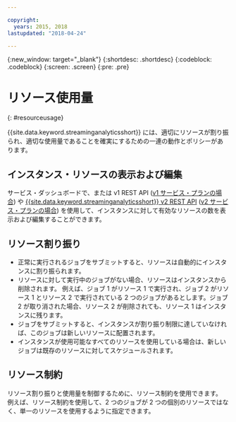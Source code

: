```yaml
---

copyright:
  years: 2015, 2018
lastupdated: "2018-04-24"

---
```


<!-- Attribute definitions -->
{:new_window: target="_blank"}
{:shortdesc: .shortdesc}
{:codeblock: .codeblock}
{:screen: .screen}
{:pre: .pre}


# リソース使用量
{: #resourceusage}

{{site.data.keyword.streaminganalyticsshort}} には、適切にリソースが割り振られ、適切な使用量であることを確実にするための一連の動作とポリシーがあります。

## インスタンス・リソースの表示および編集
サービス・ダッシュボードで、または v1 REST API ([v1 サービス・プランの場合](/docs/services/StreamingAnalytics/service_plans.html)) や [{{site.data.keyword.streaminganalyticsshort}} v2 REST API](https://console.bluemix.net/apidocs/1939-streaming-analytics-v2#get-a-streaming-analytics-instance) ([v2 サービス・プランの場合](/docs/services/StreamingAnalytics/service_plans.html)) を使用して、インスタンスに対して有効なリソースの数を表示および編集することができます。

## リソース割り振り
- 正常に実行されるジョブをサブミットすると、リソースは自動的にインスタンスに割り振られます。
- リソースに対して実行中のジョブがない場合、リソースはインスタンスから削除されます。 例えば、ジョブ 1 がリソース 1 で実行され、ジョブ 2 がリソース 1 とリソース 2 で実行されている 2 つのジョブがあるとします。ジョブ 2 が取り消された場合、リソース 2 が削除されても、リソース 1 はインスタンスに残ります。
- ジョブをサブミットすると、インスタンスが割り振り制限に達していなければ、このジョブは新しいリソースに配置されます。
- インスタンスが使用可能なすべてのリソースを使用している場合は、新しいジョブは既存のリソースに対してスケジュールされます。

## リソース制約

リソース割り振りと使用量を制御するために、リソース制約を使用できます。 例えば、リソース制約を使用して、2 つのジョブが 2 つの個別のリソースではなく、単一のリソースを使用するように指定できます。
